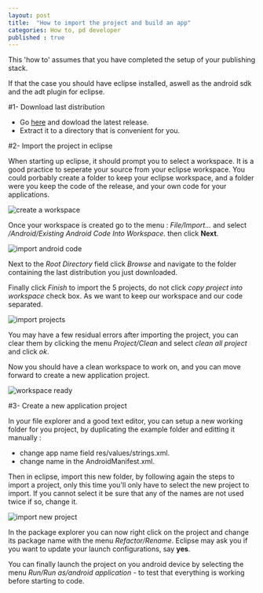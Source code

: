 ```yaml
---
layout: post
title:  "How to import the project and build an app"
categories: How to, pd developer
published : true
---
```


This 'how to' assumes that you have completed the setup of your publishing stack.

If that the case you should have eclipse installed, aswell as the android sdk and the adt plugin for eclipse.

#1- Download last distribution

* Go [here](https://github.com/b2renger/PdDroidPublisher/releases) and dowload the latest release. 
* Extract it to a directory that is convenient for you.


#2- Import the project in eclipse

When starting up eclipse, it should prompt you to select a workspace. It is a good practice to seperate your source from your eclipse workspace. You could porbably create a folder to keep your eclipse workspace, and a folder were you keep the code of the release, and your own code for your applications.

![create a workspace]({{site.baseurl}}/img/import_and_build/workspace_creation.png)

Once your workspace is created go to the menu : *File/Import...*
and select */Android/Existing Android Code Into Workspace.* then click **Next**.


![import android code]({{site.baseurl}}/img/import_and_build/import_android_code.png)

Next to the *Root Directory* field click *Browse* and navigate to the folder containing the last distribution you just downloaded.

Finally click *Finish* to import the 5 projects, do not click *copy project into workspace* check box. As we want to keep our workspace and our code separated.

![import projects]({{site.baseurl}}/img/import_and_build/import_dialog.png)

You may have a few residual errors after importing the project, you can clear them by clicking the menu *Project/Clean* and select *clean all project* and click *ok*.

Now you should have a clean workspace to work on, and you can move forward to create a new application project.

![workspace ready]({{site.baseurl}}/img/import_and_build/eclipse_workspace_ready.png)

#3- Create a new application project

In your file explorer and a good text editor, you can setup a new working folder for you project, by duplicating the example folder and editting it manually :

* change app name field res/values/strings.xml.
* change name in the AndroidManifest.xml.

Then in eclipse, import this new folder, by following again the steps to import a project, only this time you'll only have to select the new project to import. If you cannot select it be sure that any of the names are not used twice if so, change it.

![import new project]({{site.baseurl}}/img/import_and_build/import-new-project.png)

In the package explorer you can now right click on the project and change its package name with the menu *Refactor/Rename*. Eclipse may ask you if you want to update your launch configurations, say **yes**.

You can finally launch the project on you android device by selecting the menu *Run/Run as/android application* - to test that everything is working before starting to code.











